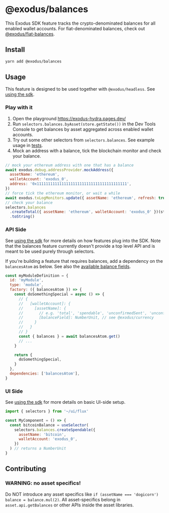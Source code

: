 # @exodus/balances

This Exodus SDK feature tracks the crypto-denominated balances for all enabled wallet accounts. For fiat-denominated balances, check out [@exodus/fiat-balances](../fiat-balances).

## Install

```sh
yarn add @exodus/balances
```

## Usage

This feature is designed to be used together with `@exodus/headless`. See [using the sdk](../../docs/development/using-the-sdk.md).

### Play with it

1. Open the playground https://exodus-hydra.pages.dev/
2. Run `selectors.balances.byAsset(store.getState())` in the Dev Tools Console to get balances by asset aggregated across enabled wallet accounts.
3. Try out some other selectors from `selectors.balances`. See example usage in [tests](./redux/__tests__/selectors/).
4. Mock an address with a balance, tick the blockchain monitor and check your balance.

```js
// mock your ethereum address with one that has a balance
await exodus.debug.addressProvider.mockAddress({
  assetName: 'ethereum',
  walletAccount: 'exodus_0',
  address: '0x1111111111111111111111111111111111111111',
})
// force tick the ethereum monitor, or wait a while
await exodus.txLogMonitors.update({ assetName: 'ethereum', refresh: true })
// check your balance
selectors.balances
  .createTotal({ assetName: 'ethereum', walletAccount: 'exodus_0' })(store.getState())
  .toString()
```

### API Side

See [using the sdk](../../docs/development/using-the-sdk.md#setup-the-api-side) for more details on how features plug into the SDK. Note that the balances feature currently doesn't provide a top level API and is meant to be used purely through selectors.

If you're building a feature that requires balances, add a dependency on the `balancesAtom` as below. See also the [available balance fields](./default-config.js).

```js
const myModuleDefinition = {
  id: 'myModule',
  type: 'module',
  factory: ({ balancesAtom }) => {
    const doSomethingSpecial = async () => {
      // {
      //   [walletAccount]: {
      //     [assetName]: {
      //       // e.g. 'total', 'spendable', 'unconfirmedSent', 'unconfirmedReceived'
      //       [balanceField]: NumberUnit, // see @exodus/currency
      //     }
      //   }
      // }
      const { balances } = await balancesAtom.get()
      // ...
    }

    return {
      doSomethingSpecial,
    }
  },
  dependencies: ['balancesAtom'],
}
```

### UI Side

See [using the sdk](../../docs/development/using-the-sdk.md#events) for more details on basic UI-side setup.

```js
import { selectors } from '~/ui/flux'

const MyComponent = () => {
  const bitcoinBalance = useSelector(
    selectors.balances.createSpendable({
      assetName: 'bitcoin',
      walletAccount: 'exodus_0',
    })
  ) // returns a NumberUnit
}
```

## Contributing

### WARNING: no asset specifics!

Do NOT introduce any asset specifics like `if (assetName === 'dogicorn') balance = balance.mul(2)`. All asset-specifics belong in `asset.api.getBalances` or other APIs inside the asset libraries.
